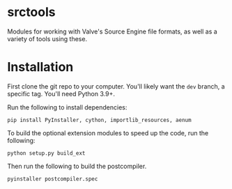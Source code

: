 # srctools

Modules for working with Valve's Source Engine file formats, as well as a 
variety of tools using these.


# Installation
First clone the git repo to your computer. You'll likely want the `dev` branch, 
a specific tag. You'll need Python 3.9+.

Run the following to install dependencies:
```shell script
pip install PyInstaller, cython, importlib_resources, aenum
```
To build the optional extension modules to speed up the code, run the following:
```shell script
python setup.py build_ext
```
Then run the following to build the postcompiler.
```shell script
pyinstaller postcompiler.spec
```
